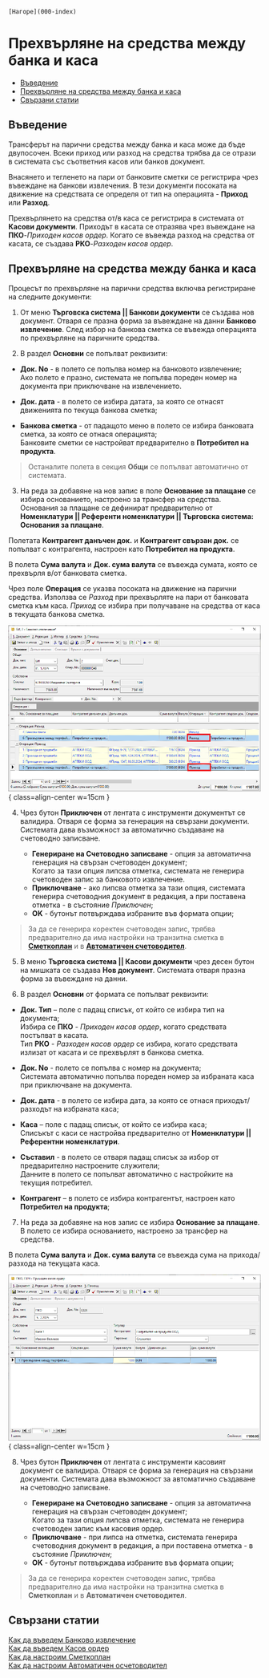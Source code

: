 ```{only} html
[Нагоре](000-index)
```

# **Прехвърляне на средства между банка и каса**

- [Въведение](#въведение)  
- [Прехвърляне на средства между банка и каса](#прехвърляне-на-средства-между-банка-и-каса)  
- [Свързани статии](#свързани-статии)

## **Въведение**

Трансферът на парични средства между банка и каса може да бъде двупосочен. Всеки приход или разход на средства трябва да се отрази в системата със съответния касов или банков документ.    

Внасянето и тегленето на пари от банковите сметки се регистрира чрез въвеждане на банкови извлечения. В тези документи посоката на движение на средствата се определя от тип на операцията - **Приход** или **Разход**.  

Прехвърлянето на средства от/в каса се регистрира в системата от **Касови документи**. Приходът в касата се отразява чрез въвеждане на **ПКО**-*Приходен касов ордер*. Когато се въвежда разход на средства от касата, се създава **РКО**-*Разходен касов ордер*.  

## **Прехвърляне на средства между банка и каса**

Процесът по прехвърляне на парични средства включва регистриране на следните документи:

1) От меню **Търговска система || Банкови документи** се създава нов документ. Отваря се празна форма за въвеждане на данни **Банково извлечение**. След избор на банкова сметка се въвежда операцията по прехвърляне на паричните средства.  

2) В раздел **Основни** се попълват реквизити:

- **Док. No** - в полето се попълва номер на банковото извлечение;  
Ако полето е празно, системата не попълва пореден номер на документа при приключване на извлечението.  

- **Док. дата** - в полето се избира датата, за която се отнасят движенията по текуща банкова сметка;  

- **Банкова сметка** - от падащото меню в полето се избира банковата сметка, за която се отнася операцията;   
Банковите сметки се настройват предварително в **Потребител на продукта**.  

> Останалите полета в секция **Общи** се попълват автоматично от системата.  

3) На реда за добавяне на нов запис в поле **Основание за плащане** се избира основанието, настроено за трансфер на средства. Основания за плащане се дефинират предварително от **Номенклатури || Референти номенклатури || Търговска система: Основания за плащане**. 

Полетата **Контрагент данъчен док.** и **Контрагент свързан док.** се попълват с контрагента, настроен като **Потребител на продукта**.    

В полета **Сума валута** и **Док. сума валута** се въвежда сумата, която се прехвърля в/от банковата сметка.  

Чрез поле **Операция** се указва посоката на движение на парични средства. Използва се *Разход* при прехвърляте на пари от банковата сметка към каса. *Приход* се избира при получаване на средства от каса в текущата банкова сметка.  

![](905-transfer-bank1.png){ class=align-center w=15cm }

4) Чрез бутон **Приключен** от лентата с инструменти документът се валидира. Отваря се форма за генерация на свързани документи. Системата дава възможност за автоматично създаване на счетоводно записване.  
 
    - **Генериране на Счетоводно записване** - опция за автоматична генерация на свързан счетоводен документ;  
    Когато за тази опция липсва отметка, системата не генерира счетоводен запис за банковото извлечение.  
    - **Приключване** - ако липсва отметка за тази опция, системата генерира счетоводния документ в редакция, а при поставена отметка - в състояние *Приключен*;  
    - **OK** - бутонът потвърждава избраните във формата опции;   

> За да се генерира коректен счетоводен запис, трябва предварително да има настройки на транзитна сметка в [**Сметкоплан**](https://docs.unicontsoft.com/guide/erp/001-ref/002-accounting/002-chart-of-acc.html) и в [**Автоматичен счетоводител**](https://docs.unicontsoft.com/guide/erp/001-ref/002-accounting/003-acc-wizard.html).  


5) В меню **Търговска система || Касови документи** чрез десен бутон на мишката се създава **Нов документ**. Системата отваря празна форма за въвеждане на данни.   

6) В раздел **Основни** от формата се попълват реквизити:   

- **Док. Тип** – поле с падащ списък, от който се избира тип на документа;  
Избира се **ПКО** - *Приходен касов ордер*, когато средствата постъпват в касата.  
Тип **РКО** - *Разходен касов ордер* се избира, когато средствата излизат от касата и се прехвърлят в банкова сметка.  

- **Док. No** - полето се попълва с номер на документа;  
Системата автоматично попълва пореден номер за избраната каса при приключване на документа.    

- **Док. дата** - в полето се избира дата, за която се отнася приходът/разходът на избраната каса; 

- **Каса** – поле с падащ списък, от който се избира каса;  
Списъкът с каси се настройва предварително от **Номенклатури || Референтни номенклатури**.  

- **Съставил** - в полето се отваря падащ списък за избор от предварително настроените служители;  
Данните в полето се попълват автоматично с настройките на текущия потребител.  

- **Контрагент** – в полето се избира контрагентът, настроен като **Потребител на продукта**;

7) На реда за добавяне на нов запис се избира **Основание за плащане**. В полето се избира основанието, настроено за трансфер на средства.   

В полета **Сума валута** и **Док. сума валута** се въвежда сума на прихода/разхода на текущата каса.  

![](905-transfer-bank2.png){ class=align-center w=15cm }

8) Чрез бутон **Приключен** от лентата с инструменти касовият документ се валидира. Отваря се форма за генерация на свързани документи. Системата дава възможност за автоматично създаване на счетоводно записване.  
 
    - **Генериране на Счетоводно записване** - опция за автоматична генерация на свързан счетоводен документ;  
    Когато за тази опция липсва отметка, системата не генерира счетоводен запис към касовия ордер.  
    - **Приключване** - при липса на отметка, системата генерира счетоводния документ в редакция, а при поставена отметка - в състояние *Приключен*;  
    - **OK** - бутонът потвърждава избраните във формата опции;   

> За да се генерира коректен счетоводен запис, трябва предварително да има настройки на транзитна сметка в **Сметкоплан** и в **Автоматичен счетоводител**.  
 
## **Свързани статии**

[Как да въведем Банково извлечение](004-bank.md)  
[Как да въведем Касов ордер](001-cashdesk.md)  
[Как да настроим Сметкоплан](../../../001-ref/002-accounting/002-chart-of-acc.md)  
[Как да настроим Автоматичен осчетоводител](../../../001-ref/002-accounting/003-acc-wizard.md)  
